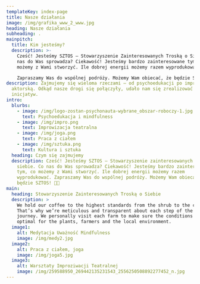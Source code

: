 ```yaml
---
templateKey: index-page
title: Nasze działania
image: /img/grafika_www_2_www.jpg
heading: Nasze działania
subheading: .
mainpitch:
  title: Kim jesteśmy?
  description: >-
    Cześć! Jesteśmy SZTOS – Stowarzyszenie Zainteresowanych Troską o Siebie. Co
    nas do Was sprowadza? Ciekawość! Jesteśmy bardzo zainteresowane tym, co
    możemy z Wami stworzyć. Ile dobrej energii możemy razem wyprodukować. 

    Zapraszamy Was do wspólnej podróży. Możemy Wam obiecać, że będzie SZTOS! 🧡👊
description: Zajmujemy się wieloma rzeczami – od psychoedukacji po improwizację
  aktorską. Odkąd nasze drogi się połączyły, udało nam się zrealizować już kilka
  inicjatyw.
intro:
  blurbs:
    - image: /img/logo-zostan-psychonauta-wybrane_obszar-roboczy-1.jpg
      text: Psychoedukacja i mindfulness
    - image: /img/impro.png
      text: Improwizacja teatralna
    - image: /img/joga.png
      text: Praca z ciałem
    - image: /img/sztuka.png
      text: Kultura i sztuka
  heading: Czym się zajmujemy
  description: Cześć! Jesteśmy SZTOS – Stowarzyszenie zainteresowanych troską o
    siebie. Co nas do Was sprowadza? Ciekawość! Jesteśmy bardzo zainteresowane
    tym, co możemy z Wami stworzyć. Ile dobrej energii możemy razem
    wyprodukować. Zapraszamy Was do wspólnej podróży. Możemy Wam obiecać, że
    będzie SZTOS! 🧡👊
main:
  heading: Stowarzyszenie Zainteresowanych Troską o Siebie
  description: >
    We hold our coffee to the highest standards from the shrub to the cup.
    That’s why we’re meticulous and transparent about each step of the coffee’s
    journey. We personally visit each farm to make sure the conditions are
    optimal for the plants, farmers and the local environment.
  image1:
    alt: Medytacja Uważność Mindfulness
    image: /img/medy2.jpg
  image2:
    alt: Praca z ciałem, joga
    image: /img/joga5.jpg
  image3:
    alt: Warsztaty Improziwacji Teatralnej
    image: /img/259588950_269442135231543_2556250508892277452_n.jpg
---
```

